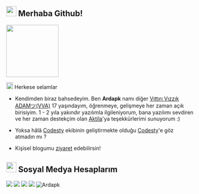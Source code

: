 ## <img src="https://raw.githubusercontent.com/iampavangandhi/iampavangandhi/master/gifs/Hi.gif" width="27px"> Merhaba Github!
<img src="https://komarev.com/ghpvc/?username=Ardapk&label=Ziyaretçi%20Sayısı&color=a57dff" width="140px">


<img src="https://media.discordapp.net/attachments/803230448481468486/862296335470690324/hypesquad.png" width="18px" height="18px"> Herkese selamlar

- Kendimden biraz bahsedeyim. Ben **Ardapk** namı diğer [Vıttırı Vızzık ADAMツ(VVA)](https://github.com/Ardapk) 17 yaşındayım, öğrenmeye, gelişmeye her zaman açık birisiyim. 
1 - 2 yıla yakındır yazılımla ilgileniyorum, bana yazılımı sevdiren ve her zaman destekçim olan [Aktila](https://github.com/AktilaCengiz)'ya teşekkürlerimi sunuyorum :)

- Yoksa hâlâ [Codesty](https://codesty.org/team) ekibinin geliştirmekte olduğu [Codesty](https://codesty.org)'e göz atmadın mı ?

- Kişisel blogumu [ziyaret](https://them4f.me) edebilirsin!


<h2><img src="https://media.discordapp.net/attachments/803230448481468486/862296335793127474/c93187fb-f2b8-4d5f-a30b-ea4f5cf3601a.gif" width="27px"> Sosyal Medya Hesaplarım</h2>
<p align="left">
     <a href="https://instagram.com/_ardapk_" target"blank_"><img src="https://img.shields.io/badge/INSTAGRAM%20-DC3175.svg?&style=for-the-badge&logo=instagram&logoColor=white"></a>
      <a href="https://twitch.tv/vittirivizzikadam_" target"blank_"><img src="https://img.shields.io/badge/Twitch-9146FF?style=for-the-badge&logo=twitch&logoColor=white"></a>
       <a href="https://www.youtube.com/c/Vıttırı Vızzık ADAMツ" target"blank_"><img src="https://img.shields.io/badge/YouTube-FF0000?style=for-the-badge&logo=youtube&logoColor=white"></a>
        <a href="https://open.spotify.com/user/31ksxcafbd7gvrszhk2xhndbkyfa" target"blank_"><img src="https://img.shields.io/badge/Spotify%20-1ed760.svg?&style=for-the-badge&logo=spotify&logoColor=white"></a>
    
   
<img src="https://media.discordapp.net/attachments/803230448481468486/862293679683534878/20210707_142630.jpg" alt="Ardapk" />

</p>
